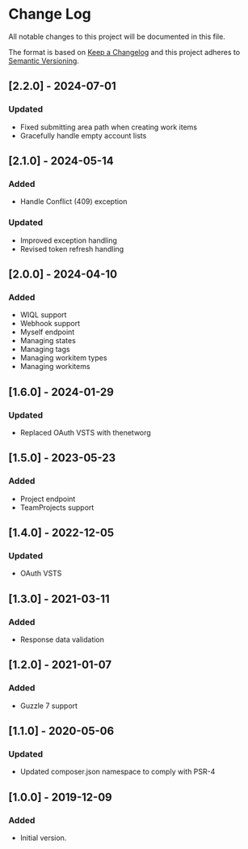 # Change Log
All notable changes to this project will be documented in this file.

The format is based on [Keep a Changelog](http://keepachangelog.com/)
and this project adheres to [Semantic Versioning](http://semver.org/).

## [2.2.0] - 2024-07-01
### Updated
- Fixed submitting area path when creating work items
- Gracefully handle empty account lists

## [2.1.0] - 2024-05-14
### Added
- Handle Conflict (409) exception

### Updated
- Improved exception handling
- Revised token refresh handling

## [2.0.0] - 2024-04-10
### Added
- WIQL support
- Webhook support
- Myself endpoint
- Managing states
- Managing tags
- Managing workitem types
- Managing workitems

## [1.6.0] - 2024-01-29
### Updated
- Replaced OAuth VSTS with thenetworg

## [1.5.0] - 2023-05-23
### Added
- Project endpoint
- TeamProjects support

## [1.4.0] - 2022-12-05
### Updated
- OAuth VSTS

## [1.3.0] - 2021-03-11
### Added
- Response data validation

## [1.2.0] - 2021-01-07
### Added
- Guzzle 7 support

## [1.1.0] - 2020-05-06
### Updated
- Updated composer.json namespace to comply with PSR-4

## [1.0.0] - 2019-12-09
### Added
- Initial version.
